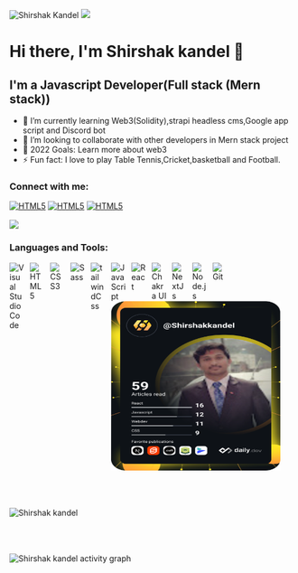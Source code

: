 <p align="left"><img src="https://komarev.com/ghpvc/?username=Shirshakkandel&label=Profile%20views&color=0e75b6&style=flat" alt="Shirshak Kandel" /> <img src="https://media.giphy.com/media/mGcNjsfWAjY5AEZNw6/giphy.gif" width="50"> </p>

# Hi there, I'm Shirshak kandel 👋 
## I'm a Javascript Developer(Full stack (Mern stack))



- 🌱 I’m currently learning Web3(Solidity),strapi headless cms,Google app script and Discord bot
- 👯 I’m looking to collaborate with other developers in Mern stack project
- 🥅 2022 Goals: Learn more about web3
- ⚡ Fun fact: I love to play Table Tennis,Cricket,basketball and Football.

### Connect with me:

[<img alt="HTML5" width="80px" height="70px" title="linkedin" src="https://upload.wikimedia.org/wikipedia/commons/thumb/c/ca/LinkedIn_logo_initials.png/768px-LinkedIn_logo_initials.png"/>](https://www.linkedin.com/in/shirshak-kandel-a96187191/)
[<img alt="HTML5" width="80px" height="70px" title="fiverr" src="https://fiverr-res.cloudinary.com/image/upload/f_auto,q_auto/v1/attachments/generic_asset/asset/5c837aac7c42de1f9f125cff37ab2c70-1612076004546/fiverr-og-logo.png"/>](https://www.fiverr.com/shirshak_kandel)
[<img alt="HTML5" width="80px" height="70px" title="Grepper" src="https://d2441bdvuxbh7t.cloudfront.net/web/images/logo_white_small.png"/>](https://www.codegrepper.com/profile/shirshak-kandel-b0z4rx7607yg)

 <img align="center" src="https://github-readme-stats.vercel.app/api/top-langs/?username=Shirshakkandel&layout=compact&langs_count=8&theme=dark" />


### Languages and Tools:

<img align="left" alt="Visual Studio Code" title="Vs code My Code Editor" width="26px" src="https://cdn.jsdelivr.net/gh/devicons/devicon/icons/vscode/vscode-original.svg" style="padding-right:10px;" />
<img align="left" alt="HTML5" title="HTML5" width="26px" src="https://cdn.jsdelivr.net/gh/devicons/devicon/icons/html5/html5-original.svg" style="padding-right:10px;" />
<img align="left" alt="CSS3" title="CSS3" width="26px" src="https://cdn.jsdelivr.net/gh/devicons/devicon/icons/css3/css3-original.svg" style="padding-right:10px;" />
<img align="left" alt="Sass" title="Sass" width="26px" src="https://cdn.jsdelivr.net/gh/devicons/devicon/icons/sass/sass-original.svg" style="padding-right:10px;" />
<img align="left" alt="tailwindCss" title="tailwindCss" width="26px" src="https://tailwindcss.com/_next/static/media/social-square.b622e290e82093c36cca57092ffe494f.jpg" style="padding-right:10px;" />
<img align="left" alt="JavaScript" title="JavaScript" width="26px" src="https://cdn.jsdelivr.net/gh/devicons/devicon/icons/javascript/javascript-original.svg" style="padding-right:10px;" />
<img align="left" alt="React" title="React" width="26px" src="https://cdn.jsdelivr.net/gh/devicons/devicon/icons/react/react-original.svg" style="padding-right:10px;" />
<img align="left" alt="Chakra UI" title="Chakra Ui" width="26px" src="https://avatars.githubusercontent.com/u/54212428?s=280&v=4" style="padding-right:10px;" />

<img align="left" alt="NextJs" title="Nextjs" width="26px" src="https://www.rlogical.com/wp-content/uploads/2021/08/Rlogical-Blog-Images-thumbnail.png" style="padding-right:10px;" />
<img align="left" alt="Node.js" width="26px" src="https://cdn.jsdelivr.net/gh/devicons/devicon/icons/nodejs/nodejs-original.svg" style="padding-right:10px;" />
<img align="left" alt="Git" width="26px" src="https://cdn.jsdelivr.net/gh/devicons/devicon/icons/git/git-original.svg" style="padding-right:10px;" />

<br />
<br />
<p float="right">
<img width="300px" height="300px" src="./devcard.svg"/>
 </p>


<br/><br/>
<p><img align="center" src="https://github-readme-streak-stats.herokuapp.com/?user=shirshakkandel&theme=dark" alt="Shirshak kandel" /></p>
<br/><br/>

<p><img align="center" src="https://activity-graph.herokuapp.com/graph?username=shirshakkandel&theme=dracula" alt="Shirshak kandel activity graph" /></p>
<br>
